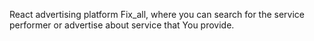 React advertising platform Fix_all, where you can search for the service performer or advertise about service that You provide.
